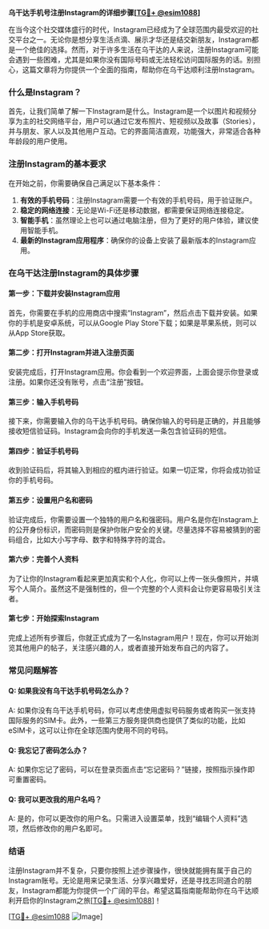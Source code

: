 **乌干达手机号注册Instagram的详细步骤[[TG💪+ @esim1088](https://t.me/s/esim1088)]**

在当今这个社交媒体盛行的时代，Instagram已经成为了全球范围内最受欢迎的社交平台之一。无论你是想分享生活点滴、展示才华还是结交新朋友，Instagram都是一个绝佳的选择。然而，对于许多生活在乌干达的人来说，注册Instagram可能会遇到一些困难，尤其是如果你没有国际号码或无法轻松访问国际服务的话。别担心，这篇文章将为你提供一个全面的指南，帮助你在乌干达顺利注册Instagram。

### 什么是Instagram？

首先，让我们简单了解一下Instagram是什么。Instagram是一个以图片和视频分享为主的社交网络平台，用户可以通过它发布照片、短视频以及故事（Stories），并与朋友、家人以及其他用户互动。它的界面简洁直观，功能强大，非常适合各种年龄段的用户使用。

### 注册Instagram的基本要求

在开始之前，你需要确保自己满足以下基本条件：
1. **有效的手机号码**：注册Instagram需要一个有效的手机号码，用于验证账户。
2. **稳定的网络连接**：无论是Wi-Fi还是移动数据，都需要保证网络连接稳定。
3. **智能手机**：虽然理论上也可以通过电脑注册，但为了更好的用户体验，建议使用智能手机。
4. **最新的Instagram应用程序**：确保你的设备上安装了最新版本的Instagram应用。

### 在乌干达注册Instagram的具体步骤

#### 第一步：下载并安装Instagram应用

首先，你需要在手机的应用商店中搜索“Instagram”，然后点击下载并安装。如果你的手机是安卓系统，可以从Google Play Store下载；如果是苹果系统，则可以从App Store获取。

#### 第二步：打开Instagram并进入注册页面

安装完成后，打开Instagram应用。你会看到一个欢迎界面，上面会提示你登录或注册。如果你还没有账号，点击“注册”按钮。

#### 第三步：输入手机号码

接下来，你需要输入你的乌干达手机号码。确保你输入的号码是正确的，并且能够接收短信验证码。Instagram会向你的手机发送一条包含验证码的短信。

#### 第四步：验证手机号码

收到验证码后，将其输入到相应的框内进行验证。如果一切正常，你将会成功验证你的手机号码。

#### 第五步：设置用户名和密码

验证完成后，你需要设置一个独特的用户名和强密码。用户名是你在Instagram上的公开身份标识，而密码则是保护你账户安全的关键。尽量选择不容易被猜到的密码组合，比如大小写字母、数字和特殊字符的混合。

#### 第六步：完善个人资料

为了让你的Instagram看起来更加真实和个人化，你可以上传一张头像照片，并填写个人简介。虽然这不是强制性的，但一个完整的个人资料会让你更容易吸引关注者。

#### 第七步：开始探索Instagram

完成上述所有步骤后，你就正式成为了一名Instagram用户！现在，你可以开始浏览其他用户的帖子，关注感兴趣的人，或者直接开始发布自己的内容了。

### 常见问题解答

#### Q: 如果我没有乌干达手机号码怎么办？
A: 如果你没有乌干达手机号码，你可以考虑使用虚拟号码服务或者购买一张支持国际服务的SIM卡。此外，一些第三方服务提供商也提供了类似的功能，比如eSIM卡，这可以让你在全球范围内使用不同的号码。

#### Q: 我忘记了密码怎么办？
A: 如果你忘记了密码，可以在登录页面点击“忘记密码？”链接，按照指示操作即可重置密码。

#### Q: 我可以更改我的用户名吗？
A: 是的，你可以更改你的用户名。只需进入设置菜单，找到“编辑个人资料”选项，然后修改你的用户名即可。

### 结语

注册Instagram并不复杂，只要你按照上述步骤操作，很快就能拥有属于自己的Instagram账号。无论是用来记录生活、分享兴趣爱好，还是寻找志同道合的朋友，Instagram都能为你提供一个广阔的平台。希望这篇指南能帮助你在乌干达顺利开启你的Instagram之旅[[TG💪+ @esim1088](https://t.me/s/esim1088)]！

[[TG💪+ @esim1088](https://t.me/s/esim1088) ![Image](https://i.postimg.cc/4NQfJmqS/Snipaste-2025-05-13-00-14-12.png)]